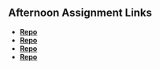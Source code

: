 ## Afternoon Assignment Links

* **[Repo](https://github.com/LauraAlspaugh/vue-playground)**
* **[Repo](https://github.com/LauraAlspaugh/Gifted-Vue)**
* **[Repo](https://github.com/LauraAlspaugh/GregsList-Homes)**
* **[Repo](https://github.com/LauraAlspaugh/Blogger-Vue)**
